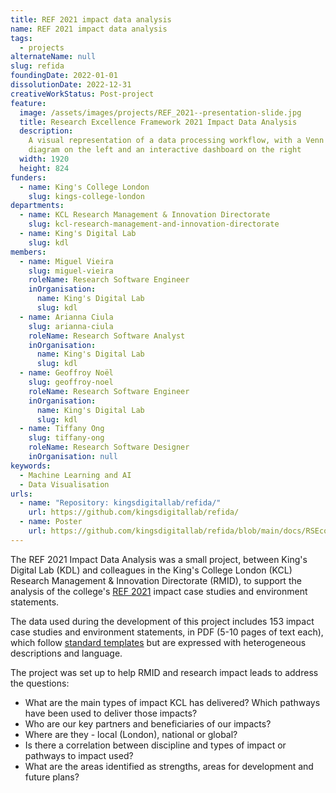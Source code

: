 ```yaml
---
title: REF 2021 impact data analysis
name: REF 2021 impact data analysis
tags:
  - projects
alternateName: null
slug: refida
foundingDate: 2022-01-01
dissolutionDate: 2022-12-31
creativeWorkStatus: Post-project
feature:
  image: /assets/images/projects/REF_2021--presentation-slide.jpg
  title: Research Excellence Framework 2021 Impact Data Analysis
  description:
    A visual representation of a data processing workflow, with a Venn
    diagram on the left and an interactive dashboard on the right
  width: 1920
  height: 824
funders:
  - name: King's College London
    slug: kings-college-london
departments:
  - name: KCL Research Management & Innovation Directorate
    slug: kcl-research-management-and-innovation-directorate
  - name: King's Digital Lab
    slug: kdl
members:
  - name: Miguel Vieira
    slug: miguel-vieira
    roleName: Research Software Engineer
    inOrganisation:
      name: King's Digital Lab
      slug: kdl
  - name: Arianna Ciula
    slug: arianna-ciula
    roleName: Research Software Analyst
    inOrganisation:
      name: King's Digital Lab
      slug: kdl
  - name: Geoffroy Noël
    slug: geoffroy-noel
    roleName: Research Software Engineer
    inOrganisation:
      name: King's Digital Lab
      slug: kdl
  - name: Tiffany Ong
    slug: tiffany-ong
    roleName: Research Software Designer
    inOrganisation: null
keywords:
  - Machine Learning and AI
  - Data Visualisation
urls:
  - name: "Repository: kingsdigitallab/refida/"
    url: https://github.com/kingsdigitallab/refida/
  - name: Poster
    url: https://github.com/kingsdigitallab/refida/blob/main/docs/RSEconf2022.jpg
---
```


The REF 2021 Impact Data Analysis was a small project, between King's Digital Lab (KDL) and colleagues in the King's College London (KCL) Research Management & Innovation Directorate (RMID), to support the analysis of the college's [REF 2021](https://results2021.ref.ac.uk/) impact case studies and environment statements.

The data used during the development of this project includes 153 impact case studies and environment statements, in PDF (5-10 pages of text each), which follow [standard templates](https://www.ref.ac.uk/publications-and-reports/guidance-on-submissions-201901/) but are expressed with heterogeneous descriptions and language.

The project was set up to help RMID and research impact leads to address the questions:

- What are the main types of impact KCL has delivered? Which pathways have been used to deliver those impacts?
- Who are our key partners and beneficiaries of our impacts?
- Where are they - local (London), national or global?
- Is there a correlation between discipline and types of impact or pathways to impact used?
- What are the areas identified as strengths, areas for development and future plans?

